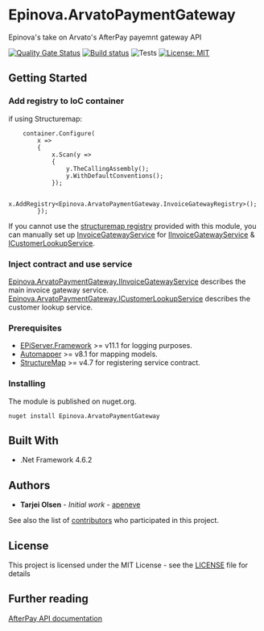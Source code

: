 # Epinova.ArvatoPaymentGateway
Epinova's take on Arvato's AfterPay payemnt gateway API

[![Quality Gate Status](https://sonarcloud.io/api/project_badges/measure?project=Epinova.ArvatoPaymentGateway&metric=alert_status)](https://sonarcloud.io/dashboard?id=Epinova.ArvatoPaymentGateway)
[![Build status](https://ci.appveyor.com/api/projects/status/0tkmpwvxrbnlpqmx/branch/master?svg=true)](https://ci.appveyor.com/project/Epinova_AppVeyor_Team/epinova-arvatopaymentgateway/branch/master)
![Tests](https://img.shields.io/appveyor/tests/Epinova_AppVeyor_Team/epinova-arvatopaymentgateway.svg)
[![License: MIT](https://img.shields.io/badge/License-MIT-yellow.svg)](https://opensource.org/licenses/MIT)

## Getting Started

### Add registry to IoC container

if using Structuremap:
```
    container.Configure(
        x =>
        {
            x.Scan(y =>
            {
                y.TheCallingAssembly();
                y.WithDefaultConventions();
            });

            x.AddRegistry<Epinova.ArvatoPaymentGateway.InvoiceGatewayRegistry>();
        });
```

If you cannot use the [structuremap registry](src/InvoiceGatewayRegistry.cs) provided with this module,
you can manually set up [InvoiceGatewayService](src/InvoiceGatewayService.cs) for [IInvoiceGatewayService](src/IInvoiceGatewayService.cs)
& [ICustomerLookupService](src/ICustomerLookupService.cs).


### Inject contract and use service

[Epinova.ArvatoPaymentGateway.IInvoiceGatewayService](src/IInvoiceGatewayService.cs) describes the main invoice gateway service.
[Epinova.ArvatoPaymentGateway.ICustomerLookupService](src/ICustomerLookupService.cs) describes the customer lookup service.

### Prerequisites

* [EPiServer.Framework](http://www.episerver.com/web-content-management) >= v11.1 for logging purposes.
* [Automapper](https://github.com/AutoMapper/AutoMapper) >= v8.1 for mapping models.
* [StructureMap](http://structuremap.github.io/) >= v4.7 for registering service contract.

### Installing

The module is published on nuget.org.

```
nuget install Epinova.ArvatoPaymentGateway
```

## Built With

* .Net Framework 4.6.2

## Authors

* **Tarjei Olsen** - *Initial work* - [apeneve](https://github.com/apeneve)

See also the list of [contributors](https://github.com/Epinova/Epinova.ArvatoPaymentGateway/contributors) who participated in this project.

## License

This project is licensed under the MIT License - see the [LICENSE](LICENSE) file for details

## Further reading

[AfterPay API documentation](https://developer.afterpay.io/api)